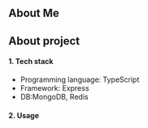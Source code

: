 ## About Me

## About project

#### 1. Tech stack

-   Programming language: TypeScript
-   Framework: Express
-   DB:MongoDB, Redis

#### 2. Usage
